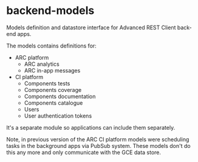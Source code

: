 # backend-models

Models definition and datastore interface for Advanced REST Client back-end apps.

The models contains definitions for:

-   ARC platform
    -   ARC analytics
    -   ARC in-app messages
-   CI platform
    -   Components tests
    -   Components coverage
    -   Components documentation
    -   Components catalogue
    -   Users
    -   User authentication tokens

It's a separate module so applications can include them separately.

Note, in previous version of the ARC CI platform models were scheduling tasks in
the background apps via PubSub system. These models don't do this any more and
only communicate with the GCE data store.
